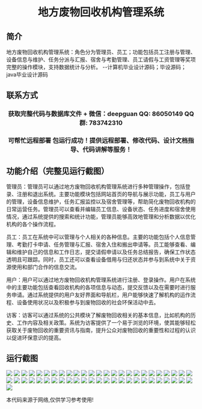 <p><h1 align="center">地方废物回收机构管理系统</h1></p>

## 简介
地方废物回收机构管理系统：角色分为管理员、员工；功能包括员工注册与管理、设备信息与维护、任务分派与汇报、宿舍与考勤管理、员工请假与工资管理等奖项完整的操作模块，支持数据统计与分析。    --计算机毕业设计源码；毕设源码；java毕业设计源码


## 联系方式
<p><h3 align="center">获取完整代码与数据库文件 + 微信：deepguan QQ: 86050149 QQ群: 783742310</h3></p>
<p><h3 align="center">可帮忙远程部署 包运行成功！提供远程部署、修改代码、设计文档指导、代码讲解等服务！</h3></p>

## 功能介绍（完整见运行截图）
管理员：管理员可以通过地方废物回收机构管理系统进行多种管理操作，包括登录、注册和退出系统。主要功能模块包括网站首页的导航与展示功能，员工与用户的管理，设备信息维护，任务汇报监控以及宿舍管理等，帮助简化废物回收机构的日常运营任务。管理员可以查看并编辑员工信息、设备状态、任务进度和宿舍使用情况，通过系统提供的搜索和统计功能，管理员能够高效地管理和分析数据以优化机构的各个操作流程。

员工：员工在系统中可以管理与个人相关的各种信息。主要的功能包括个人信息管理、考勤打卡申请、任务管理与汇报、宿舍入住和搬出申请等。员工能够查看、编辑和维护自己的信息和工作日志，提交请假申请以及任务总结报告，确保工作状态透明且可跟踪。同时，员工还可以查看设备借用与归还状态并参与到系统中关于资源使用和部门合作的信息交流。

用户：用户可以通过地方废物回收机构管理系统进行注册、登录操作。用户在系统中的主要功能包括查看回收机构的各项信息与动态，提交反馈以及在需要时进行服务申请。通过系统提供的用户友好界面和导航栏，用户能够快速了解机构的运作流程、设备使用状况以及积极参与到废物回收的社会环保活动中去。

访客：访客可以通过系统的公共模块了解废物回收相关的基本信息，比如机构的历史、工作内容及相关政策。系统为访客提供了一个易于浏览的环境，使其能够轻松获取关于废物回收的重要资讯与指南，提升公众对废物回收的重要性和过程的认识以促进环保意识的提高。


## 运行截图
![](https://bs-1329754181.cos.ap-shanghai.myqcloud.com/spring/localWasteRecyclingManagementSystem/img/001.jpg)
![](https://bs-1329754181.cos.ap-shanghai.myqcloud.com/spring/localWasteRecyclingManagementSystem/img/002.jpg)
![](https://bs-1329754181.cos.ap-shanghai.myqcloud.com/spring/localWasteRecyclingManagementSystem/img/003.jpg)
![](https://bs-1329754181.cos.ap-shanghai.myqcloud.com/spring/localWasteRecyclingManagementSystem/img/004.jpg)
![](https://bs-1329754181.cos.ap-shanghai.myqcloud.com/spring/localWasteRecyclingManagementSystem/img/005.jpg)
![](https://bs-1329754181.cos.ap-shanghai.myqcloud.com/spring/localWasteRecyclingManagementSystem/img/006.jpg)
![](https://bs-1329754181.cos.ap-shanghai.myqcloud.com/spring/localWasteRecyclingManagementSystem/img/007.jpg)
![](https://bs-1329754181.cos.ap-shanghai.myqcloud.com/spring/localWasteRecyclingManagementSystem/img/008.jpg)
![](https://bs-1329754181.cos.ap-shanghai.myqcloud.com/spring/localWasteRecyclingManagementSystem/img/009.jpg)
![](https://bs-1329754181.cos.ap-shanghai.myqcloud.com/spring/localWasteRecyclingManagementSystem/img/010.jpg)
![](https://bs-1329754181.cos.ap-shanghai.myqcloud.com/spring/localWasteRecyclingManagementSystem/img/011.jpg)
![](https://bs-1329754181.cos.ap-shanghai.myqcloud.com/spring/localWasteRecyclingManagementSystem/img/012.jpg)
![](https://bs-1329754181.cos.ap-shanghai.myqcloud.com/spring/localWasteRecyclingManagementSystem/img/013.jpg)
![](https://bs-1329754181.cos.ap-shanghai.myqcloud.com/spring/localWasteRecyclingManagementSystem/img/014.jpg)
![](https://bs-1329754181.cos.ap-shanghai.myqcloud.com/spring/localWasteRecyclingManagementSystem/img/015.jpg)
![](https://bs-1329754181.cos.ap-shanghai.myqcloud.com/spring/localWasteRecyclingManagementSystem/img/016.jpg)
![](https://bs-1329754181.cos.ap-shanghai.myqcloud.com/spring/localWasteRecyclingManagementSystem/img/017.jpg)
![](https://bs-1329754181.cos.ap-shanghai.myqcloud.com/spring/localWasteRecyclingManagementSystem/img/018.jpg)
![](https://bs-1329754181.cos.ap-shanghai.myqcloud.com/spring/localWasteRecyclingManagementSystem/img/019.jpg)
![](https://bs-1329754181.cos.ap-shanghai.myqcloud.com/spring/localWasteRecyclingManagementSystem/img/020.jpg)
![](https://bs-1329754181.cos.ap-shanghai.myqcloud.com/spring/localWasteRecyclingManagementSystem/img/021.jpg)
![](https://bs-1329754181.cos.ap-shanghai.myqcloud.com/spring/localWasteRecyclingManagementSystem/img/022.jpg)
![](https://bs-1329754181.cos.ap-shanghai.myqcloud.com/spring/localWasteRecyclingManagementSystem/img/023.jpg)
![](https://bs-1329754181.cos.ap-shanghai.myqcloud.com/spring/localWasteRecyclingManagementSystem/img/024.jpg)
![](https://bs-1329754181.cos.ap-shanghai.myqcloud.com/spring/localWasteRecyclingManagementSystem/img/025.jpg)
![](https://bs-1329754181.cos.ap-shanghai.myqcloud.com/spring/localWasteRecyclingManagementSystem/img/026.jpg)
![](https://bs-1329754181.cos.ap-shanghai.myqcloud.com/spring/localWasteRecyclingManagementSystem/img/027.jpg)
![](https://bs-1329754181.cos.ap-shanghai.myqcloud.com/spring/localWasteRecyclingManagementSystem/img/028.jpg)
![](https://bs-1329754181.cos.ap-shanghai.myqcloud.com/spring/localWasteRecyclingManagementSystem/img/029.jpg)
![](https://bs-1329754181.cos.ap-shanghai.myqcloud.com/spring/localWasteRecyclingManagementSystem/img/030.jpg)
![](https://bs-1329754181.cos.ap-shanghai.myqcloud.com/spring/localWasteRecyclingManagementSystem/img/031.jpg)
![](https://bs-1329754181.cos.ap-shanghai.myqcloud.com/spring/localWasteRecyclingManagementSystem/img/032.jpg)
![](https://bs-1329754181.cos.ap-shanghai.myqcloud.com/spring/localWasteRecyclingManagementSystem/img/033.jpg)
![](https://bs-1329754181.cos.ap-shanghai.myqcloud.com/spring/localWasteRecyclingManagementSystem/img/034.jpg)
![](https://bs-1329754181.cos.ap-shanghai.myqcloud.com/spring/localWasteRecyclingManagementSystem/img/035.jpg)
![](https://bs-1329754181.cos.ap-shanghai.myqcloud.com/spring/localWasteRecyclingManagementSystem/img/036.jpg)
![](https://bs-1329754181.cos.ap-shanghai.myqcloud.com/spring/localWasteRecyclingManagementSystem/img/037.jpg)
![](https://bs-1329754181.cos.ap-shanghai.myqcloud.com/spring/localWasteRecyclingManagementSystem/img/038.jpg)
![](https://bs-1329754181.cos.ap-shanghai.myqcloud.com/spring/localWasteRecyclingManagementSystem/img/039.jpg)
![](https://bs-1329754181.cos.ap-shanghai.myqcloud.com/spring/localWasteRecyclingManagementSystem/img/040.jpg)
![](https://bs-1329754181.cos.ap-shanghai.myqcloud.com/spring/localWasteRecyclingManagementSystem/img/041.jpg)
![](https://bs-1329754181.cos.ap-shanghai.myqcloud.com/spring/localWasteRecyclingManagementSystem/img/042.jpg)
![](https://bs-1329754181.cos.ap-shanghai.myqcloud.com/spring/localWasteRecyclingManagementSystem/img/043.jpg)
![](https://bs-1329754181.cos.ap-shanghai.myqcloud.com/spring/localWasteRecyclingManagementSystem/img/044.jpg)
![](https://bs-1329754181.cos.ap-shanghai.myqcloud.com/spring/localWasteRecyclingManagementSystem/img/045.jpg)
![](https://bs-1329754181.cos.ap-shanghai.myqcloud.com/spring/localWasteRecyclingManagementSystem/img/046.jpg)
![](https://bs-1329754181.cos.ap-shanghai.myqcloud.com/spring/localWasteRecyclingManagementSystem/img/047.jpg)
![](https://bs-1329754181.cos.ap-shanghai.myqcloud.com/spring/localWasteRecyclingManagementSystem/img/048.jpg)
![](https://bs-1329754181.cos.ap-shanghai.myqcloud.com/spring/localWasteRecyclingManagementSystem/img/049.jpg)
![](https://bs-1329754181.cos.ap-shanghai.myqcloud.com/spring/localWasteRecyclingManagementSystem/img/050.jpg)
![](https://bs-1329754181.cos.ap-shanghai.myqcloud.com/spring/localWasteRecyclingManagementSystem/img/051.jpg)

<p>本代码来源于网络,仅供学习参考使用!</p>
